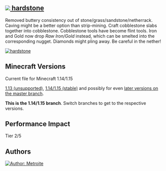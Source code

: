 ## [<img src="https://i.imgur.com/BjfNPDg.gif"> hardstone](https://download.metroite.de/#/home?url=https://github.com/Metroite/datapacks/tree/1.14/hardstone&rootDirectory=false)

Removed buttery consistency out of stone/grass/sandstone/netherrack. Caving might be a better option than strip-mining. Craft cobblestone slabs together into cobblestone. Cobblestone tools have become flint tools. Iron and Gold now drop *Raw Iron/Gold* instead, which can be smelted into the corresponding nugget. Diamonds might pling away. Be careful in the nether!

<a href="https://download.metroite.de/#/home?url=https://github.com/Metroite/datapacks/tree/1.14/hardstone&rootDirectory=false" rel="Breaking stone into cobblestone, then into cobblestone slab and finally breaking it">![hardstone](hardstone.png?raw=true "Breaking stone into cobblestone, then into cobblestone slab and finally breaking it")</a>

## Minecraft Versions

Current file for Minecraft 1.14/1.15

[1.13 (unsupported)](https://github.com/Metroite/datapacks/tree/1.13), [1.14/1.15 (stable)](https://stable.metroite.de/) and possibly for even [later versions on the master branch](https://www.metroite.de/).

**This is the 1.14/1.15 branch**. Switch branches to get to the respective versions.

## Performance Impact

Tier 2/5

## Authors

<a href="https://github.com/Metroite"><img src="https://img.shields.io/badge/Author-Metroite-blue" alt="Author: Metroite"></a>
